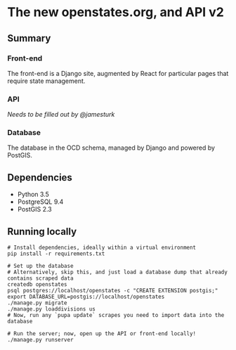# The new openstates.org, and API v2

## Summary

### Front-end

The front-end is a Django site, augmented by React for particular pages that require state management.

### API

_Needs to be filled out by @jamesturk_

### Database

The database in the OCD schema, managed by Django and powered by PostGIS.

## Dependencies

- Python 3.5
- PostgreSQL 9.4
- PostGIS 2.3

## Running locally

```
# Install dependencies, ideally within a virtual environment
pip install -r requirements.txt

# Set up the database
# Alternatively, skip this, and just load a database dump that already contains scraped data
createdb openstates
psql postgres://localhost/openstates -c "CREATE EXTENSION postgis;"
export DATABASE_URL=postgis://localhost/openstates
./manage.py migrate
./manage.py loaddivisions us
# Now, run any `pupa update` scrapes you need to import data into the database

# Run the server; now, open up the API or front-end locally!
./manage.py runserver
```
